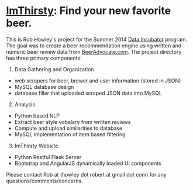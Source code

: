 [ImThirsty](http://107.170.156.226:5000/index.html): Find your new favorite beer.
========================================

This is Rob Howley's project for the Summer 2014 [Data Incubator](http://www.thedataincubator.com/) program. The goal was to create a beer recommendation engine using written and numeric beer review data from [BeerAdvocate.com](http://www.beeradvocate.com). The project directory has three primary components:

1. Data Gathering and Organization
  * web scrapers for beer, brewer and user information (stored in JSON)
  * MySQL database design
  * database filler that uploaded scraped JSON data into MySQL
2. Analysis
  * Python based NLP
  * Extract beer style vobalary from written reviews
  * Compute and upload similarities to database
  * MySQL implementation of item based filtering
3. ImThirsty Website
  * Python Restful Flask Server
  * Bootstrap and AngularJS dynamically loaded UI components

Please contact Rob at (howley dot robert at gmail dot com) for any questions/comments/concerns.
